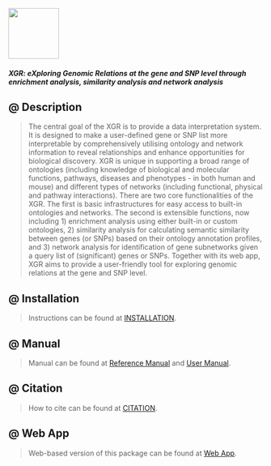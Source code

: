 <a href="./README.md"><IMG src="./inst/XGR.logo.png" height="100px" id="logo"></a>

#### *XGR: eXploring Genomic Relations at the gene and SNP level through enrichment analysis, similarity analysis and network analysis*

## @ Description
> The central goal of the XGR is to provide a data interpretation system. It is designed to make a user-defined gene or SNP list more interpretable by comprehensively utilising ontology and network information to reveal relationships and enhance opportunities for biological discovery. XGR is unique in supporting a broad range of ontologies (including knowledge of biological and molecular functions, pathways, diseases and phenotypes - in both human and mouse) and different types of networks (including functional, physical and pathway interactions). There are two core functionalities of the XGR. The first is basic infrastructures for easy access to built-in ontologies and networks. The second is extensible functions, now including 1) enrichment analysis using either built-in or custom ontologies, 2) similarity analysis for calculating semantic similarity between genes (or SNPs) based on their ontology annotation profiles, and 3) network analysis for identification of gene subnetworks given a query list of (significant) genes or SNPs. Together with its web app, XGR aims to provide a user-friendly tool for exploring genomic relations at the gene and SNP level.

## @ Installation
> Instructions can be found at [INSTALLATION](./inst/INSTALLATION.md).

## @ Manual
> Manual can be found at [Reference Manual](./inst/HTML.md) and [User Manual](https://rawgit.com/hfang-bristol/XGR/master/vignettes/XGR_vignettes.html).

## @ Citation
> How to cite can be found at [CITATION](./inst/CITATIONS.md).

## @ Web App
> Web-based version of this package can be found at [Web App](http://galahad.well.ox.ac.uk/XGR). 